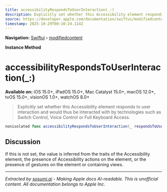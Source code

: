 ```yaml
---
title: accessibilityRespondsToUserInteraction(_:)
description: Explicitly set whether this Accessibility element responds to user interaction and would thus be interacted with by technologies such as Switch Control, Voice Control or Full Keyboard Access.
source: https://developer.apple.com/documentation/swiftui/modifiedcontent/accessibilityrespondstouserinteraction(_:)
timestamp: 2025-10-29T00:10:24.114Z
---
```


**Navigation:** [Swiftui](/documentation/swiftui) › [modifiedcontent](/documentation/swiftui/modifiedcontent)

**Instance Method**

# accessibilityRespondsToUserInteraction(_:)

**Available on:** iOS 15.0+, iPadOS 15.0+, Mac Catalyst 15.0+, macOS 12.0+, tvOS 15.0+, visionOS 1.0+, watchOS 8.0+

> Explicitly set whether this Accessibility element responds to user interaction and would thus be interacted with by technologies such as Switch Control, Voice Control or Full Keyboard Access.

```swift
nonisolated func accessibilityRespondsToUserInteraction(_ respondsToUserInteraction: Bool = true) -> ModifiedContent<Content, Modifier>
```

## Discussion

If this is not set, the value is inferred from the traits of the Accessibility element, the presence of Accessibility actions on the element, or the presence of gestures on the element or containing views.

---

*Extracted by [sosumi.ai](https://sosumi.ai) - Making Apple docs AI-readable.*
*This is unofficial content. All documentation belongs to Apple Inc.*
